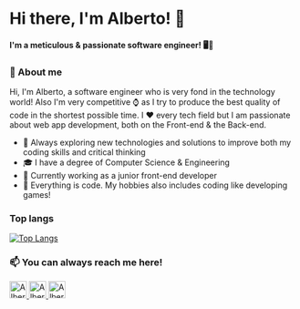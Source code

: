 # Hi there, I'm Alberto! 👋

#### I'm a meticulous & passionate software engineer! 🖥️💞

### 💭 About me

Hi, I'm Alberto, a software engineer who is very fond in the technology world! Also I'm very competitive ⌚ as I try to produce the best quality of code in the shortest possible time. I ❤️ every tech field but I am passionate about web app development, both on the Front-end & the Back-end.

- 🤔 Always exploring new technologies and solutions to improve both my coding skills and critical thinking
- 🎓 I have a degree of Computer Science & Engineering
- 🌟 Currently working as a junior front-end developer
- 🌱 Everything is code. My hobbies also includes coding like developing games!

### Top langs

[![Top Langs](https://github-readme-stats.vercel.app/api/top-langs/?username=avi-ss&layout=compact&theme=tokyonight)](https://github.com/anuraghazra/github-readme-stats)

### 📫 You can always reach me here!

<a href="https://www.linkedin.com/in/alberto-longo-g%C3%B3mez-6a5167232/">
    <img src="https://www.vectorlogo.zone/logos/linkedin/linkedin-icon.svg" alt="Alberto Longo Gómez's LinkedIn Profile" height="30" width="30">
</a>

<a href="https://twitter.com/avi_ss">
    <img src="https://www.vectorlogo.zone/logos/twitter/twitter-tile.svg" alt="Alberto Longo Gómez's Twitter Profile" height="30" width="30">
</a>

<a href="https://github.com/avi-ss">
    <img src="https://www.vectorlogo.zone/logos/github/github-tile.svg" alt="Alberto Longo Gómez's Twitter Profile" height="30" width="30">
</a>

